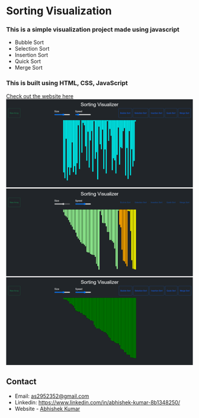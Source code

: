 # Sorting Visualization

### This is a simple visualization project made using javascript

- Bubble Sort
- Selection Sort
- Insertion Sort
- Quick Sort
- Merge Sort

### This is built using HTML, CSS, JavaScript <br/>
[Check out the website here](https://mellow-sopapillas-f2f36d.netlify.app/)
<img src="img/img1.png"> <br/>
<img src="img/img2.png"> <br/>
<img src="img/img3.png"> <br/>


## Contact
- Email: as2952352@gmail.com
- Linkedin: https://www.linkedin.com/in/abhishek-kumar-8b1348250/
- Website - [Abhishek Kumar](https://abhishek1912-portfolio.netlify.app/)
